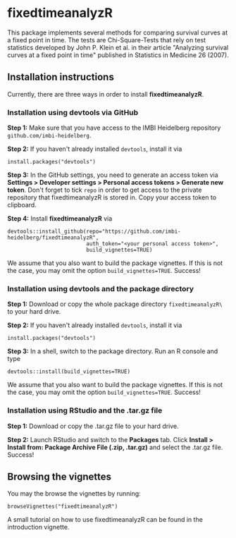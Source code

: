 # fixedtimeanalyzR

This package implements several methods for comparing survival curves at a fixed point in time. The tests are Chi-Square-Tests that rely on test statistics developed by John P. Klein et al. in their article "Analyzing survival curves at a fixed point in time" published in Statistics in Medicine 26 (2007).

## Installation instructions

Currently, there are three ways in order to install **fixedtimeanalyzR**.

### Installation using devtools via GitHub

**Step 1:** Make sure that you have access to the IMBI Heidelberg repository `github.com/imbi-heidelberg`.

**Step 2:** If you haven't already installed `devtools`, install it via
```{r, eval=FALSE}
install.packages("devtools")
```

**Step 3:** In the GitHub settings, you need to generate an access token via **Settings > Developer settings > Personal access tokens > Generate new token**. Don't forget to tick `repo` in order to get access to the private repository that fixedtimeanalyzR is stored in. Copy your access token to clipboard.

**Step 4:**  Install **fixedtimeanalyzR** via
```{r, eval=FALSE}
devtools::install_github(repo="https://github.com/imbi-heidelberg/fixedtimeanalyzR",
                         auth_token="<your personal access token>",
                         build_vignettes=TRUE)
```
We assume that you also want to build the package vignettes. If this is not the case, you may omit the option `build_vignettes=TRUE`. Success!

### Installation using devtools and the package directory

**Step 1:** Download or copy the whole package directory `fixedtimeanalyzR\` to your hard drive.

**Step 2:** If you haven't already installed `devtools`, install it via
```{r, eval=FALSE}
install.packages("devtools")
```

**Step 3:** In a shell, switch to the package directory. Run an R console and type
```{r, eval=FALSE}
devtools::install(build_vignettes=TRUE)
```
We assume that you also want to build the package vignettes. If this is not the case, you may omit the option `build_vignettes=TRUE`. Success!

### Installation using RStudio and the .tar.gz file

**Step 1:** Download or copy the .tar.gz file to your hard drive.

**Step 2:** Launch RStudio and switch to the **Packages** tab. Click **Install > Install from: Package Archive File (.zip, .tar.gz)** and select the .tar.gz file. Success!

## Browsing the vignettes

You may the browse the vignettes by running:
```{r}
browseVignettes("fixedtimeanalyzR")
```
A small tutorial on how to use fixedtimeanalyzR can be found in the introduction vignette.
